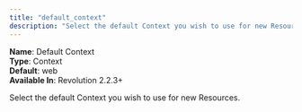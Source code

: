```yaml
---
title: "default_context"
description: "Select the default Context you wish to use for new Resources"
---
```


**Name**: Default Context  
**Type**: Context  
**Default**: web  
**Available In**: Revolution 2.2.3+

Select the default Context you wish to use for new Resources.